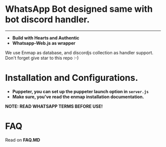 # WhatsApp Bot designed same with bot discord handler.
--------------

- **Build with Hearts and Authentic**
- **Whatsapp-Web.js as wrapper**

We use Enmap as database, and discordjs collection as handler support.
Don't forget give star to this repo :-)

# Installation and Configurations.

- **Puppeter, you can set up the puppeter launch option in `server.js`**
- **Make sure, you've read the enmap installation documentation.**

**NOTE: READ WHATSAPP TERMS BEFORE USE!**

# FAQ

Read on **FAQ.MD**
